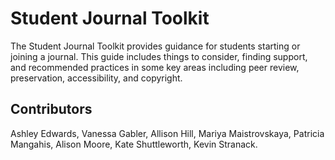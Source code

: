 # Student Journal Toolkit

The Student Journal Toolkit provides guidance for students starting or joining a journal. This guide includes things to consider, finding support, and recommended practices in some key areas including peer review, preservation, accessibility, and copyright.

## Contributors

Ashley Edwards, Vanessa Gabler, Allison Hill, Mariya Maistrovskaya, Patricia Mangahis, Alison Moore, Kate Shuttleworth, Kevin Stranack.

